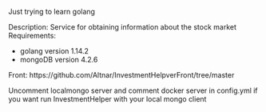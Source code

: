 Just trying to learn golang

Description: Service for obtaining information about the stock market \
Requirements: 
   <ul>
    <li>golang version 1.14.2</li>
    <li>mongoDB version 4.2.6</li>
   </ul>
<p>Front: https://github.com/Altnar/InvestmentHelpverFront/tree/master</p>
<p>Uncomment localmongo server and comment docker server in config.yml if you want run InvestmentHelper with your local mongo client</p>